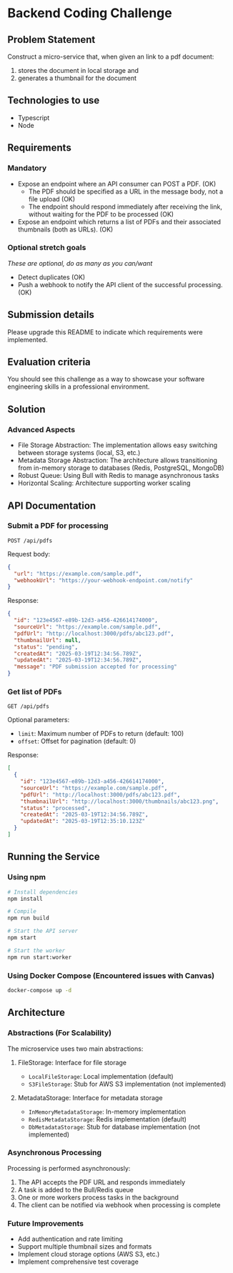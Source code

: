 # Backend Coding Challenge

## Problem Statement

Construct a micro-service that, when given an link to a pdf document:

1. stores the document in local storage and
2. generates a thumbnail for the document

## Technologies to use

- Typescript
- Node

## Requirements

### Mandatory

- Expose an endpoint where an API consumer can POST a PDF. (OK)
    - The PDF should be specified as a URL in the message body, not a file upload (OK)
    - The endpoint should respond immediately after receiving the link, without waiting for the PDF to be processed (OK)
- Expose an endpoint which returns a list of PDFs and their associated thumbnails (both as URLs). (OK)

### Optional stretch goals

_These are optional, do as many as you can/want_

- Detect duplicates (OK)
- Push a webhook to notify the API client of the successful processing. (OK)

## Submission details

Please upgrade this README to indicate which requirements were implemented.

## Evaluation criteria

You should see this challenge as a way to showcase your software engineering skills in a professional environment.

## Solution

### Advanced Aspects

- File Storage Abstraction: The implementation allows easy switching between storage systems (local, S3, etc.)
- Metadata Storage Abstraction: The architecture allows transitioning from in-memory storage to databases (Redis, PostgreSQL, MongoDB)
- Robust Queue: Using Bull with Redis to manage asynchronous tasks
- Horizontal Scaling: Architecture supporting worker scaling

## API Documentation

### Submit a PDF for processing

```
POST /api/pdfs
```

Request body:
```json
{
  "url": "https://example.com/sample.pdf",
  "webhookUrl": "https://your-webhook-endpoint.com/notify"
}
```

Response:
```json
{
  "id": "123e4567-e89b-12d3-a456-426614174000",
  "sourceUrl": "https://example.com/sample.pdf",
  "pdfUrl": "http://localhost:3000/pdfs/abc123.pdf",
  "thumbnailUrl": null,
  "status": "pending",
  "createdAt": "2025-03-19T12:34:56.789Z",
  "updatedAt": "2025-03-19T12:34:56.789Z",
  "message": "PDF submission accepted for processing"
}
```

### Get list of PDFs

```
GET /api/pdfs
```

Optional parameters:
- `limit`: Maximum number of PDFs to return (default: 100)
- `offset`: Offset for pagination (default: 0)

Response:
```json
[
  {
    "id": "123e4567-e89b-12d3-a456-426614174000",
    "sourceUrl": "https://example.com/sample.pdf",
    "pdfUrl": "http://localhost:3000/pdfs/abc123.pdf",
    "thumbnailUrl": "http://localhost:3000/thumbnails/abc123.png",
    "status": "processed",
    "createdAt": "2025-03-19T12:34:56.789Z",
    "updatedAt": "2025-03-19T12:35:10.123Z"
  }
]
```

## Running the Service

### Using npm

```bash
# Install dependencies
npm install

# Compile
npm run build

# Start the API server
npm start

# Start the worker
npm run start:worker
```

### Using Docker Compose (Encountered issues with Canvas)

```bash
docker-compose up -d
```

## Architecture

### Abstractions (For Scalability)

The microservice uses two main abstractions:

1. FileStorage: Interface for file storage
    - `LocalFileStorage`: Local implementation (default)
    - `S3FileStorage`: Stub for AWS S3 implementation (not implemented)

2. MetadataStorage: Interface for metadata storage
    - `InMemoryMetadataStorage`: In-memory implementation
    - `RedisMetadataStorage`: Redis implementation (default)
    - `DbMetadataStorage`: Stub for database implementation (not implemented)

### Asynchronous Processing

Processing is performed asynchronously:
1. The API accepts the PDF URL and responds immediately
2. A task is added to the Bull/Redis queue
3. One or more workers process tasks in the background
4. The client can be notified via webhook when processing is complete

### Future Improvements

- Add authentication and rate limiting
- Support multiple thumbnail sizes and formats
- Implement cloud storage options (AWS S3, etc.)
- Implement comprehensive test coverage
